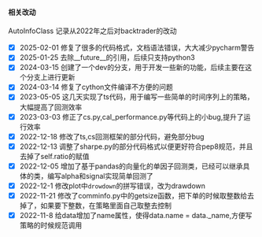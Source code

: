 #### 相关改动
AutoInfoClass
记录从2022年之后对backtrader的改动
- [x]    2025-02-01 修复了很多的代码格式，文档语法错误，大大减少pycharm警告
- [x]    2025-01-25 去除__future__的引用，后续只支持python3
- [x]    2024-03-15 创建了一个dev的分支，用于开发一些新的功能，后续主要在这个分支上进行更新
- [x]    2024-03-14 修复了cython文件编译不方便的问题
- [x]    2023-05-05 这几天实现了ts代码，用于编写一些简单的时间序列上的策略，大幅提高了回测效率
- [x]    2023-03-03 修正了cs.py,cal_performance.py等代码上的小bug,提升了运行效率
- [x]    2022-12-18 修改了ts,cs回测框架的部分代码，避免部分bug
- [x]    2022-12-13 调整了sharpe.py的部分代码格式以便更好符合pep8规范，并且去掉了self.ratio的赋值
- [x]    2022-12-05 增加了基于pandas的向量化的单因子回测类，已经可以继承具体的类，编写alpha和signal实现简单回测了
- [x]    2022-12-1  修改plot中`drowdown`的拼写错误，改为drawdown
- [x]    2022-11-21 修改了comminfo.py中的getsize函数，把下单的时候取整数给去掉了，如果要下整数，在策略里面自己取整去控制
- [x]    2022-11-8 给data增加了name属性，使得data.name = data._name,方便写策略的时候规范调用